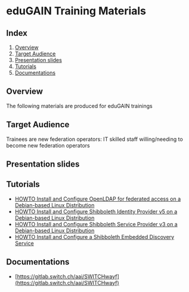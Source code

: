 # eduGAIN Training Materials

## Index

1.  [Overview](#overview)
2.  [Target Audience](#target-audience)
3.  [Presentation slides](#presentation-slides)
4.  [Tutorials](#tutorials)
5.  [Documentations](#documentations)

## Overview

The following materials are produced for eduGAIN trainings

## Target Audience

Trainees are new federation operators: IT skilled staff willing/needing
to become new federation operators

## Presentation slides

## Tutorials

-   [HOWTO Install and Configure OpenLDAP for federated access on a Debian-based Linux Distribution](https://github.com/GEANT/edugain-training/blob/main/materials/tutorials/HOWTO-Install-and-Configure-OpenLDAP-for-federated-access-on-a-Debian-based-Linux-Distribution.md)
-   [HOWTO Install and Configure Shibboleth Identity Provider v5 on a Debian-based Linux Distribution](https://github.com/GEANT/edugain-training/blob/main/materials/tutorials/HOWTO-Install-and-Configure-a-Shibboleth-Identity-Provider-v5-on-Debian-based-Linux-Distribution.md)
-   [HOWTO Install and Configure Shibboleth Service Provider v3 on a Debian-based Linux Distribution](https://github.com/GEANT/edugain-training/blob/main/materials/tutorials/HOWTO-Install-and-Configure-a-Shibboleth-SP-v3-on-Debian-based-Linux-Distribution.md)
-   [HOWTO Install and Configure a Shibboleth Embedded Discovery Service](https://github.com/GEANT/edugain-training/blob/main/materials/tutorials/HOWTO-Install-and-Configure-a-Shibboleth-SP-v3-on-Debian-based-Linux-Distribution.md)

## Documentations

- [https://gitlab.switch.ch/aai/SWITCHwayf](https://gitlab.switch.ch/aai/SWITCHwayf)
